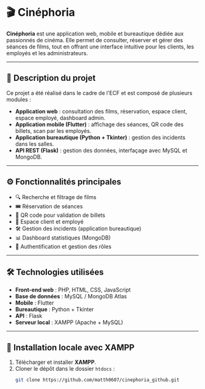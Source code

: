 # 🎬 Cinéphoria

**Cinéphoria** est une application web, mobile et bureautique dédiée aux passionnés de cinéma. Elle permet de consulter, réserver et gérer des séances de films, tout en offrant une interface intuitive pour les clients, les employés et les administrateurs.

---

## 📌 Description du projet

Ce projet a été réalisé dans le cadre de l'ECF et est composé de plusieurs modules :  

- **Application web** : consultation des films, réservation, espace client, espace employé, dashboard admin.  
- **Application mobile (Flutter)** : affichage des séances, QR code des billets, scan par les employés.  
- **Application bureautique (Python + Tkinter)** : gestion des incidents dans les salles.  
- **API REST (Flask)** : gestion des données, interfaçage avec MySQL et MongoDB.  

---

## ⚙️ Fonctionnalités principales

- 🔍 Recherche et filtrage de films  
- 🎟️ Réservation de séances  
- 📱 QR code pour validation de billets  
- 👤 Espace client et employé  
- 🛠️ Gestion des incidents (application bureautique)  
- 📊 Dashboard statistiques (MongoDB)  
- 🔐 Authentification et gestion des rôles  

---

## 🛠️ Technologies utilisées

- **Front-end web** : PHP, HTML, CSS, JavaScript  
- **Base de données** : MySQL / MongoDB Atlas  
- **Mobile** : Flutter  
- **Bureautique** : Python + Tkinter  
- **API** : Flask  
- **Serveur local** : XAMPP (Apache + MySQL)  

---

## 🧪 Installation locale avec XAMPP

1. Télécharger et installer **XAMPP**.  
2. Cloner le dépôt dans le dossier `htdocs` :  
   ```bash
   git clone https://github.com/matth0607/cinephoria_github.git
